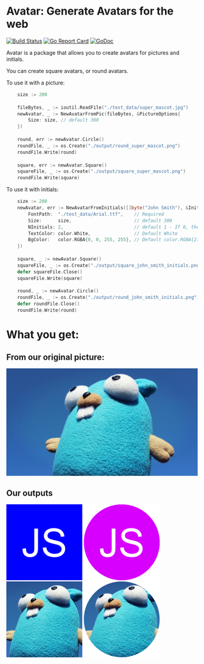 Avatar: Generate Avatars for the web
=====================================

[![Build Status](https://travis-ci.org/nxtvibe/avatar.svg)](https://travis-ci.org/nxtvibe/avatar) [![Go Report Card](https://goreportcard.com/badge/github.com/nxtvibe/avatar)](https://goreportcard.com/report/github.com/nxtvibe/avatar)  [![GoDoc](https://godoc.org/github.com/nxtvibe/avatar?status.svg)](https://godoc.org/github.com/nxtvibe/avatar)

Avatar is a package that allows you to create avatars for pictures and initials.

You can create square avatars, or round avatars.

To use it with a picture:

```go
    size := 200

    fileBytes, _ := ioutil.ReadFile("./test_data/super_mascot.jpg")
    newAvatar, _ := NewAvatarFromPic(fileBytes, &PictureOptions{
        Size: size, // default 300
    })

    round, err := newAvatar.Circle()
    roundFile, _ := os.Create("./output/round_super_mascot.png")
    roundFile.Write(round)

    square, err := newAvatar.Square()
    squareFile, _ := os.Create("./output/square_super_mascot.png")
    roundFile.Write(square)
```

To use it with initials:

```go
    size := 200
    newAvatar, err := NewAvatarFromInitials([]byte("John Smith"), &InitialsOptions{
        FontPath:  "./test_data/Arial.ttf",    // Required
        Size:      size,                       // default 300
        NInitials: 2,                          // default 1 - If 0, the whole text will be printed
        TextColor: color.White,                // Default White
        BgColor:   color.RGBA{0, 0, 255, 255}, // Default color.RGBA{215, 0, 255, 255} (purple)
    })

    square, _ := newAvatar.Square()
    squareFile, _ := os.Create("./output/square_john_smith_initials.png")
    defer squareFile.Close()
    squareFile.Write(square)

    round, _ := newAvatar.Circle()
    roundFile, _ := os.Create("./output/round_john_smith_initials.png")
    defer roundFile.Close()
    roundFile.Write(round)
```

# What you get:

## From our original picture:

![Square: Super Mascot](./test_data/super_mascot.jpg "Square: Super Mascot")

## Our outputs
![Square: John Smith](./output/square_john_smith_initials.png "Square: John Smith") ![Round: John Smith](./output/round_john_smith_initials.png "Round: John Smith") ![Square: Mascot](./output/square_super_mascot.png "Square: Mascot") ![Round: Mascot](./output/round_super_mascot.png "Round: Mascot")
